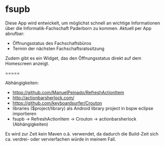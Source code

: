 fsupb
=====


Diese App wird entwickelt, um möglichst schnell an wichtige Informationen über die Informatik-Fachschaft Paderborn zu kommen. Aktuell per App abrufbar:
* Öffnungsstatus des Fachschaftsbüros
* Termin der nächsten Fachschaftsratssitzung

Zudem gibt es ein Widget, das den Öffnungsstatus direkt auf dem Homescreen anzeigt.


=====


Abhängigkeiten: 
* https://github.com/ManuelPeinado/RefreshActionItem
* http://actionbarsherlock.com/
* https://github.com/keyboardsurfer/Crouton
* libraries ($project/library) als Android library project in bspw eclipse importieren
* fsupb -> RefreshActionItem -> Crouton -> actionbarsherlock (Abhängigkeiten)
 
Es wird zur Zeit kein Maven o.ä. verwendet, da dadurch die Build-Zeit sich ca. verdrei- oder vervierfachen würde in meinem Fall.



